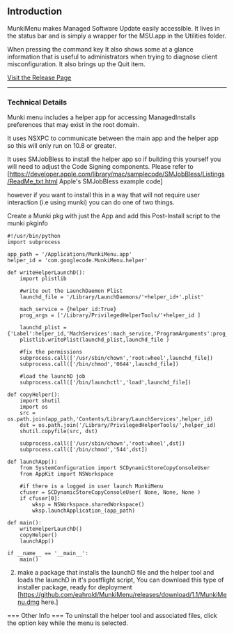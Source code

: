 ## Introduction
MunkiMenu makes Managed Software Update easily accessible.  It lives in the status bar and is simply a wrapper for the MSU.app in the Utilities folder. 

When pressing the command key It also shows some at a glance information that is useful to administrators when trying to diagnose client misconfiguration. It also brings up the Quit item.

[Visit the Release Page](https://github.com/eahrold/MunkiMenu/releases)

----
### Technical Details 
Munki menu includes a helper app for accessing ManagedInstalls preferences that may exist in the root domain.  


It uses NSXPC to communicate between the main app and the helper app so this will only run on 10.8 or greater.

It uses SMJobBless to install the helper app so if building this yourself you will need to adjust the Code Signing components. Please refer to [https://developer.apple.com/library/mac/samplecode/SMJobBless/Listings/ReadMe_txt.html  Apple's SMJobBless example code]

however if you want to install this in a way that will not require user interaction (i.e using munki) you can do one of two things.  

Create a Munki pkg with just the App and add this Post-Install script  to the munki pkginfo
```
#!/usr/bin/python
import subprocess

app_path = '/Applications/MunkiMenu.app'
helper_id = 'com.googlecode.MunkiMenu.helper'

def writeHelperLaunchD():
    import plistlib
    
    #write out the LaunchDaemon Plist
    launchd_file = '/Library/LaunchDaemons/'+helper_id+'.plist'
    
    mach_service = {helper_id:True}
    prog_args = ['/Library/PrivilegedHelperTools/'+helper_id ]
    
    launchd_plist = {'Label':helper_id,'MachServices':mach_service,'ProgramArguments':prog_args}
    plistlib.writePlist(launchd_plist,launchd_file )

    #fix the permissions 
    subprocess.call(['/usr/sbin/chown','root:wheel',launchd_file])
    subprocess.call(['/bin/chmod','0644',launchd_file])
    
    #load the launchD job
    subprocess.call(['/bin/launchctl','load',launchd_file])

def copyHelper():
    import shutil
    import os
    src = os.path.join(app_path,'Contents/Library/LaunchServices',helper_id)
    dst = os.path.join('/Library/PrivilegedHelperTools/',helper_id)
    shutil.copyfile(src, dst)
    
    subprocess.call(['/usr/sbin/chown','root:wheel',dst])
    subprocess.call(['/bin/chmod','544',dst])
    
def launchApp():
    from SystemConfiguration import SCDynamicStoreCopyConsoleUser
    from AppKit import NSWorkspace
    
    #if there is a logged in user launch MunkiMenu
    cfuser = SCDynamicStoreCopyConsoleUser( None, None, None )
    if cfuser[0]:
        wksp = NSWorkspace.sharedWorkspace()
        wksp.launchApplication_(app_path)
    
def main():
    writeHelperLaunchD()
    copyHelper()
    launchApp()
    
if __name__ == '__main__':
    main()
```

2. make a package that installs the launchD file and the helper tool and loads the launchD in it's postflight script, You can download this type of installer package, ready for deployment [https://github.com/eahrold/MunkiMenu/releases/download/1.1/MunkiMenu.dmg here.] 

=== Other Info ===
To uninstall the helper tool and associated files, click the option key while the menu is selected.
